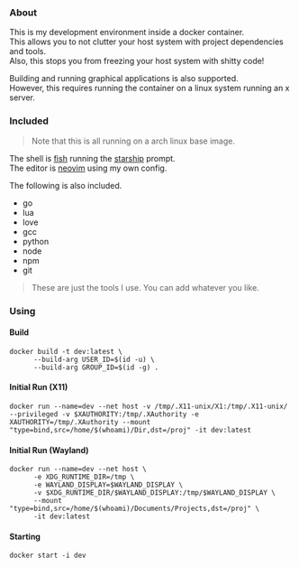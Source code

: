 ### About

This is my development environment inside a docker container.<br>
This allows you to not clutter your host system with project dependencies and tools.<br>
Also, this stops you from freezing your host system with shitty code!<br>

Building and running graphical applications is also supported.<br>
However, this requires running the container on a linux system running an x server.<br>

### Included

> Note that this is all running on a arch linux base image.


The shell is [fish](https://fishshell.com/) running the [starship](https://starship.rs/) prompt.<br>
The editor is [neovim](https://neovim.io/) using my own config.<br>

The following is also included.

- go
- lua
- love
- gcc
- python
- node
- npm
- git

> These are just the tools I use. You can add whatever you like.

### Using

#### Build
```
docker build -t dev:latest \
      --build-arg USER_ID=$(id -u) \
      --build-arg GROUP_ID=$(id -g) .
```

#### Initial Run (X11)
```
docker run --name=dev --net host -v /tmp/.X11-unix/X1:/tmp/.X11-unix/ --privileged -v $XAUTHORITY:/tmp/.XAuthority -e XAUTHORITY=/tmp/.XAuthority --mount "type=bind,src=/home/$(whoami)/Dir,dst=/proj" -it dev:latest
```

#### Initial Run (Wayland)
```
docker run --name=dev --net host \
      -e XDG_RUNTIME_DIR=/tmp \
      -e WAYLAND_DISPLAY=$WAYLAND_DISPLAY \
      -v $XDG_RUNTIME_DIR/$WAYLAND_DISPLAY:/tmp/$WAYLAND_DISPLAY \
      --mount "type=bind,src=/home/$(whoami)/Documents/Projects,dst=/proj" \
      -it dev:latest
```

#### Starting
```
docker start -i dev
```
